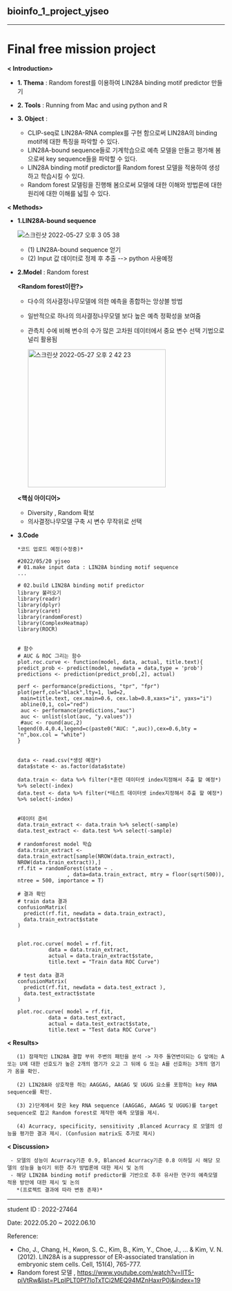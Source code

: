 ## bioinfo_1_project_yjseo
* * *
# **Final free mission project**

**< Introduction>** 
* **1. Thema** :
Random forest를 이용하여 LIN28A binding motif predictor 만들기
* **2. Tools** :
Running from Mac and using python and R 
* **3. Object** :

  -  CLIP-seq로 LIN28A-RNA complex를 구현 함으로써 LIN28A의 binding motif에 대한 특징을 파악할 수 있다.
  -  LIN28A-bound sequence들로 기계학습으로 예측 모델을 만들고 평가해 봄으로써 key sequence들을 파악할 수 있다.
  -  LIN28A binding motif predictor를 Random forest 모델을 적용하여 생성하고 학습시킬 수 있다.
  -  Random forest 모델링을 진행해 봄으로써 모델에 대한 이해와 방법론에 대한 원리에 대한 이해를 넓힐 수 있다.
 

**< Methods>** 

* **1.LIN28A-bound sequence** 

  ![스크린샷 2022-05-27 오후 3 05 38](https://user-images.githubusercontent.com/64352388/170640313-999877d4-cfd0-4344-8e84-71c889907be4.png) 
  
     - (1) LIN28A-bound sequence 얻기 
     - (2) Input 값 데이터로 정제 후 추출 --> python 사용예정 





* **2.Model** : Random forest 

    **<Random forest이란?>**
    * 다수의 의사결정나무모델에 의한 예측을 종합하는 앙상블 방법
    * 일반적으로 하나의 의사결정나무모델 보다 높은 예측 정확성을 보여줌
    * 관측치 수에 비해 변수의 수가 많은 고차원 데이터에서 중요 변수 선택 기법으로 널리 활용됨
     
     
       <img width="319" alt="스크린샷 2022-05-27 오후 2 42 23" src="https://user-images.githubusercontent.com/64352388/170637482-42acd62e-efbe-4d93-957d-51b34164f82e.png">

    **<핵심 아이디어>**
    * Diversity , Random 확보
    * 의사결정나무모델 구축 시 변수 무작위로 선택 
    
    
    
    
    
* **3.Code**
      
      *코드 업로드 예정(수정중)*
      
      #2022/05/20 yjseo
      # 01.make input data : LIN28A binding motif sequence 
      ...
      
      # 02.build LIN28A binding motif predictor 
      library 불러오기
      library(readr)
      library(dplyr)
      library(caret)
      library(randomForest)
      library(ComplexHeatmap)
      library(ROCR)
      
      
      # 함수
      # AUC & ROC 그리는 함수
      plot.roc.curve <- function(model, data, actual, title.text){
      predict_prob <- predict(model, newdata = data,type = 'prob')
      predictions <- prediction(predict_prob[,2], actual)
  
      perf <- performance(predictions, "tpr", "fpr")
      plot(perf,col="black",lty=1, lwd=2,
       main=title.text, cex.main=0.6, cex.lab=0.8,xaxs="i", yaxs="i")
       abline(0,1, col="red")
       auc <- performance(predictions,"auc")
       auc <- unlist(slot(auc, "y.values"))
       #auc <- round(auc,2)
      legend(0.4,0.4,legend=c(paste0("AUC: ",auc)),cex=0.6,bty = "n",box.col = "white")
      }


      data <- read.csv(*생성 예정*)
      data$state <- as.factor(data$state)

      data.train <- data %>% filter(*훈련 데이터셋 index지정해서 추출 할 예정*) %>% select(-index)
      data.test <- data %>% filter(*테스트 데이터셋 index지정해서 추출 할 예정*) %>% select(-index) 

      
      #데이터 준비
      data.train_extract <- data.train %>% select(-sample)
      data.test_extract <- data.test %>% select(-sample) 

      # randomforest model 학습
      data.train_extract <- data.train_extract[sample(NROW(data.train_extract), NROW(data.train_extract)),]
      rf.fit = randomForest(state ~ .
                      , data=data.train_extract, mtry = floor(sqrt(500)), ntree = 500, importance = T)

      # 결과 확인
      # train data 결과
      confusionMatrix(
        predict(rf.fit, newdata = data.train_extract),
        data.train_extract$state
      )

      
      plot.roc.curve( model = rf.fit, 
                data = data.train_extract,
                actual = data.train_extract$state, 
                title.text = "Train data ROC Curve")

      # test data 결과
      confusionMatrix(
        predict(rf.fit, newdata = data.test_extract ),
        data.test_extract$state
      )

      plot.roc.curve( model = rf.fit, 
                data = data.test_extract,
                actual = data.test_extract$state, 
                title.text = "Test data ROC Curve")



**< Results>** 

       (1) 잠재적인 LIN28A 결합 부위 주변의 패턴을 분석 -> 자주 돌연변이되는 G 앞에는 A 또는 U에 대한 선호도가 높은 2개의 염기가 오고 그 뒤에 G 또는 A를 선호하는 3개의 염기가 옴을 확인.
     
       (2) LIN28A와 상호작용 하는 AAGGAG, AAGAG 및 UGUG 요소를 포함하는 key RNA sequence를 확인.
     
       (3) 2)단계에서 찾은 key RNA sequence (AAGGAG, AAGAG 및 UGUG)를 target sequence로 잡고 Random forest로 제작한 예측 모델을 제시.
     
       (4) Acurracy, specificity, sensitivity ,Blanced Acurracy 로 모델의 성능을 평가한 결과 제시. (Confusion matrix도 추가로 제시)



**< Discussion>** 
     
     - 모델의 성능이 Acurracy기준 0.9, Blanced Acurracy기준 0.8 이하일 시 해당 모델의 성능을 높이기 위한 추가 방법론에 대한 제시 및 논의
     - 해당 LIN28A binding motif predictor를 기반으로 추후 유사한 연구의 예측모델 적용 방안에 대한 제시 및 논의 
       *(프로젝트 결과에 따라 변동 존재)*
   


* * *
student ID : 2022-27464

Date: 2022.05.20 ~ 2022.06.10

Reference: 
      
   - Cho, J., Chang, H., Kwon, S. C., Kim, B., Kim, Y., Choe, J., ... & Kim, V. N. (2012). LIN28A is a suppressor of ER-associated translation in embryonic stem cells. Cell, 151(4), 765-777.
   -  Random forest 모델 , https://www.youtube.com/watch?v=lIT5-piVtRw&list=PLpIPLT0Pf7IoTxTCi2MEQ94MZnHaxrP0j&index=19
